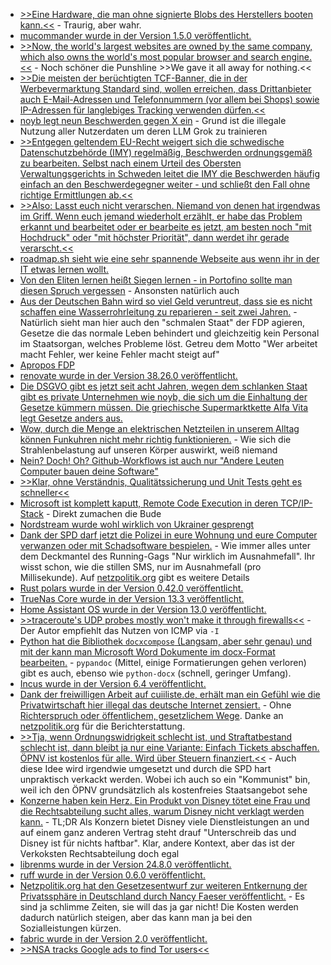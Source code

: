 * [>>Eine Hardware, die man ohne signierte Blobs des Herstellers booten kann.<<](https://blog.fefe.de/?ts=9847fcaf) - Traurig, aber wahr.
* [mucommander wurde in der Version 1.5.0 veröffentlicht.](https://github.com/mucommander/mucommander/releases/tag/1.5.0-1)
* [>>Now, the world's largest websites are owned by the same company, which also owns the world's most popular browser and search engine.<<](https://endler.dev/2024/the-dying-web/) - Noch schöner die Punshline >>We gave it all away for nothing.<<
* [>>Die meisten der berüchtigten TCF-Banner, die in der Werbevermarktung Standard sind, wollen erreichen, dass Drittanbieter auch E-Mail-Adressen und Telefonnummern (vor allem bei Shops) sowie IP-Adressen für langlebiges Tracking verwenden dürfen.<<](https://www.kuketz-blog.de/ip-haushaltstracking-bei-google-und-drittanbietern-was-es-ist-und-wie-man-sich-schuetzt/)
* [noyb legt neun Beschwerden gegen X ein](https://noyb.eu/de/twitters-ai-plans-hit-9-more-gdpr-complaints) - Grund ist die illegale Nutzung aller Nutzerdaten um deren LLM Grok zu trainieren
* [>>Entgegen geltendem EU-Recht weigert sich die schwedische Datenschutzbehörde (IMY) regelmäßig, Beschwerden ordnungsgemäß zu bearbeiten. Selbst nach einem Urteil des Obersten Verwaltungsgerichts in Schweden leitet die IMY die Beschwerden häufig einfach an den Beschwerdegegner weiter - und schließt den Fall ohne richtige Ermittlungen ab.<<](https://noyb.eu/de/noyb-takes-swedish-dpa-court-refusing-properly-deal-complaints)
* [>>Also: Lasst euch nicht verarschen. Niemand von denen hat irgendwas im Griff. Wenn euch jemand wiederholt erzählt, er habe das Problem erkannt und bearbeitet oder er bearbeite es jetzt, am besten noch "mit Hochdruck" oder "mit höchster Priorität", dann werdet ihr gerade verarscht.<<](https://blog.fefe.de/?ts=98471f32)
* [roadmap.sh sieht wie eine sehr spannende Webseite aus wenn ihr in der IT etwas lernen wollt.](https://roadmap.sh/)
* [Von den Eliten lernen heißt Siegen lernen - in Portofino sollte man diesen Spruch vergessen](https://blog.fefe.de/?ts=98445587) - Ansonsten natürlich auch
* [Aus der Deutschen Bahn wird so viel Geld veruntreut, dass sie es nicht schaffen eine Wasserrohrleitung zu reparieren - seit zwei Jahren.](https://blog.fefe.de/?ts=9844f374) - Natürlich sieht man hier auch den "schmalen Staat" der FDP agieren, Gesetze die das normale Leben behindert und gleichzeitig kein Personal im Staatsorgan, welches Probleme löst. Getreu dem Motto "Wer arbeitet macht Fehler, wer keine Fehler macht steigt auf"
* [Apropos FDP](https://blog.fefe.de/?ts=9844cd02)
* [renovate wurde in der Version 38.26.0 veröffentlicht.](https://github.com/renovatebot/renovate/releases/tag/38.26.0)
* [Die DSGVO gibt es jetzt seit acht Jahren, wegen dem schlanken Staat gibt es private Unternehmen wie noyb, die sich um die Einhaltung der Gesetze kümmern müssen. Die griechische Supermarktkette Alfa Vita legt Gesetze anders aus.](https://noyb.eu/de/8-years-gdpr-greek-supermarkets-loyalty-card-still-not-compliant)
* [Wow, durch die Menge an elektrischen Netzteilen in unserem Alltag können Funkuhren nicht mehr richtig funktionieren.](https://www.borncity.com/blog/2024/08/13/dcf-77-funkuhren-und-die-fehlende-synchronisation/) - Wie sich die Strahlenbelastung auf unseren Körper auswirkt, weiß niemand
* [Nein? Doch! Oh? Github-Workflows ist auch nur "Andere Leuten Computer bauen deine Software"](https://openssf.org/blog/2024/08/12/mitigating-attack-vectors-in-github-workflows/)
* [>>Klar, ohne Verständnis, Qualitätssicherung und Unit Tests geht es schneller<<](https://blog.fefe.de/?ts=984221d6)
* [Microsoft ist komplett kaputt, Remote Code Execution in deren TCP/IP-Stack](https://blog.fefe.de/?ts=98420f7d) - Direkt zumachen die Bude
* [Nordstream wurde wohl wirklich von Ukrainer gesprengt](https://blog.fefe.de/?ts=9842a946)
* [Dank der SPD darf jetzt die Polizei in eure Wohnung und eure Computer verwanzen oder mit Schadsoftware bespielen.](https://blog.fefe.de/?ts=9842a9f8) - Wie immer alles unter dem Deckmantel des Running-Gags "Nur wirklich im Ausnahmefall". Ihr wisst schon, wie die stillen SMS, nur im Ausnahmefall (pro Millisekunde). Auf [netzpolitik.org](https://netzpolitik.org/2024/staatliches-hacken-heimliche-wohnungsdurchsuchung-mit-staatstrojaner/) gibt es weitere Details
* [Rust polars wurde in der Version 0.42.0 veröffentlicht.](https://github.com/pola-rs/polars/releases/tag/rs-0.42.0)
* [TrueNas Core wurde in der Version 13.3 veröffentlicht.](https://github.com/truenas/documentation/releases/tag/TN13.3-RELEASE)
* [Home Assistant OS wurde in der Version 13.0 veröffentlicht.](https://github.com/home-assistant/operating-system/releases/tag/13.0)
* [>>traceroute's UDP probes mostly won't make it through firewalls<<](https://utcc.utoronto.ca/~cks/space/blog/sysadmin/TracerouteFirewallRealization) - Der Autor empfiehlt das Nutzen von ICMP via `-I`
* [Python hat die Bibliothek `docxcompose` (Langsam, aber sehr genau) und mit der kann man Microsoft Word Dokumente im docx-Format bearbeiten.](https://www.freecodecamp.org/news/merge-word-documents-in-python/) - `pypandoc` (Mittel, einige Formatierungen gehen verloren) gibt es auch, ebenso wie `python-docx` (schnell, geringer Umfang).
* [Incus wurde in der Version 6.4 veröffentlicht.](https://lwn.net/Articles/985482/)
* [Dank der freiwilligen Arbeit auf cuiiliste.de, erhält man ein Gefühl wie die Privatwirtschaft hier illegal das deutsche Internet zensiert.](https://cuiiliste.de/) - Ohne [Richterspruch oder öffentlichem, gesetzlichem Wege](https://netzpolitik.org/2024/cuii-liste-diese-websites-sperren-provider-freiwillig/). Danke an [netzpolitik.org](https://netzpolitik.org/2024/cuii-liste-diese-websites-sperren-provider-freiwillig/) für die Berichterstattung.
* [>>Tja, wenn Ordnungswidrigkeit schlecht ist, und Straftatbestand schlecht ist, dann bleibt ja nur eine Variante: Einfach Tickets abschaffen. ÖPNV ist kostenlos für alle. Wird über Steuern finanziert.<<](https://blog.fefe.de/?ts=98430664) - Auch diese Idee wird irgendwie umgesetzt und durch die SPD hart unpraktisch verkackt werden. Wobei ich auch so ein "Kommunist" bin, weil ich den ÖPNV grundsätzlich als kostenfreies Staatsangebot sehe
* [Konzerne haben kein Herz. Ein Produkt von Disney tötet eine Frau und die Rechtsabteilung sucht alles, warum Disney nicht verklagt werden kann.](https://blog.fefe.de/?ts=9843211b) - TL;DR Als Konzern bietet Disney viele Dienstleistungen an und auf einem ganz anderen Vertrag steht drauf "Unterschreib das und Disney ist für nichts haftbar". Klar, andere Kontext, aber das ist der Verkoksten Rechtsabteilung doch egal
* [librenms wurde in der Version 24.8.0 veröffentlicht.](https://github.com/librenms/librenms/releases/tag/24.8.0)
* [ruff wurde in der Version 0.6.0 veröffentlicht.](https://github.com/astral-sh/ruff/releases/tag/0.6.0)
* [Netzpolitik.org hat den Gesetzesentwurf zur weiteren Entkernung der Privatssphäre in Deutschland durch Nancy Faeser veröffentlicht.](https://netzpolitik.org/2024/trojaner-biometrie-big-data-wir-veroeffentlichen-den-entwurf-zum-neuem-bka-gesetz/) - Es sind ja schlimme Zeiten, sie will das ja gar nicht! Die Kosten werden dadurch natürlich steigen, aber das kann man ja bei den Sozialleistungen kürzen.
* [fabric wurde in der Version 2.0 veröffentlicht.](https://github.com/danielmiessler/fabric/releases/tag/2.0)
* [>>NSA tracks Google ads to find Tor users<<](https://blog.fefe.de/?ts=983e7abb)
